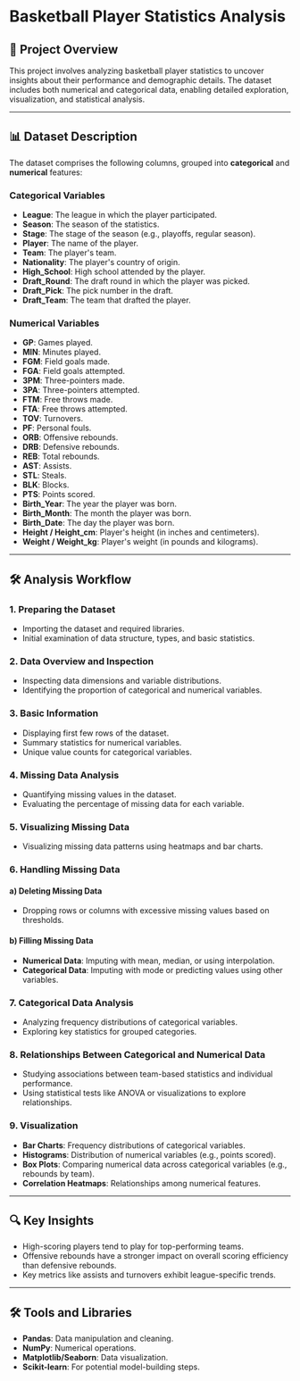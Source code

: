 # Basketball Player Statistics Analysis

## 📌 Project Overview
This project involves analyzing basketball player statistics to uncover insights about their performance and demographic details. The dataset includes both numerical and categorical data, enabling detailed exploration, visualization, and statistical analysis.

---

## 📊 Dataset Description
The dataset comprises the following columns, grouped into **categorical** and **numerical** features:

### **Categorical Variables**
- **League**: The league in which the player participated.
- **Season**: The season of the statistics.
- **Stage**: The stage of the season (e.g., playoffs, regular season).
- **Player**: The name of the player.
- **Team**: The player's team.
- **Nationality**: The player's country of origin.
- **High_School**: High school attended by the player.
- **Draft_Round**: The draft round in which the player was picked.
- **Draft_Pick**: The pick number in the draft.
- **Draft_Team**: The team that drafted the player.

### **Numerical Variables**
- **GP**: Games played.
- **MIN**: Minutes played.
- **FGM**: Field goals made.
- **FGA**: Field goals attempted.
- **3PM**: Three-pointers made.
- **3PA**: Three-pointers attempted.
- **FTM**: Free throws made.
- **FTA**: Free throws attempted.
- **TOV**: Turnovers.
- **PF**: Personal fouls.
- **ORB**: Offensive rebounds.
- **DRB**: Defensive rebounds.
- **REB**: Total rebounds.
- **AST**: Assists.
- **STL**: Steals.
- **BLK**: Blocks.
- **PTS**: Points scored.
- **Birth_Year**: The year the player was born.
- **Birth_Month**: The month the player was born.
- **Birth_Date**: The day the player was born.
- **Height / Height_cm**: Player's height (in inches and centimeters).
- **Weight / Weight_kg**: Player's weight (in pounds and kilograms).

---

## 🛠️ Analysis Workflow

### 1. **Preparing the Dataset**
- Importing the dataset and required libraries.
- Initial examination of data structure, types, and basic statistics.

### 2. **Data Overview and Inspection**
- Inspecting data dimensions and variable distributions.
- Identifying the proportion of categorical and numerical variables.

### 3. **Basic Information**
- Displaying first few rows of the dataset.
- Summary statistics for numerical variables.
- Unique value counts for categorical variables.

### 4. **Missing Data Analysis**
- Quantifying missing values in the dataset.
- Evaluating the percentage of missing data for each variable.

### 5. **Visualizing Missing Data**
- Visualizing missing data patterns using heatmaps and bar charts.

### 6. **Handling Missing Data**
#### a) **Deleting Missing Data**
- Dropping rows or columns with excessive missing values based on thresholds.

#### b) **Filling Missing Data**
- **Numerical Data**: Imputing with mean, median, or using interpolation.
- **Categorical Data**: Imputing with mode or predicting values using other variables.

### 7. **Categorical Data Analysis**
- Analyzing frequency distributions of categorical variables.
- Exploring key statistics for grouped categories.

### 8. **Relationships Between Categorical and Numerical Data**
- Studying associations between team-based statistics and individual performance.
- Using statistical tests like ANOVA or visualizations to explore relationships.

### 9. **Visualization**
- **Bar Charts**: Frequency distributions of categorical variables.
- **Histograms**: Distribution of numerical variables (e.g., points scored).
- **Box Plots**: Comparing numerical data across categorical variables (e.g., rebounds by team).
- **Correlation Heatmaps**: Relationships among numerical features.

---

## 🔍 Key Insights
- High-scoring players tend to play for top-performing teams.
- Offensive rebounds have a stronger impact on overall scoring efficiency than defensive rebounds.
- Key metrics like assists and turnovers exhibit league-specific trends.

---

## 🛠️ Tools and Libraries
- **Pandas**: Data manipulation and cleaning.
- **NumPy**: Numerical operations.
- **Matplotlib/Seaborn**: Data visualization.
- **Scikit-learn**: For potential model-building steps.

